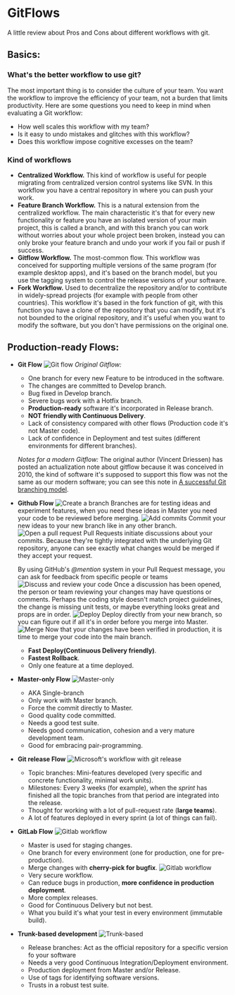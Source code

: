 # GitFlows
A little review about Pros and Cons about different workflows with git.

## **Basics:**
### What's the better workflow to use git?
The most important thing is to consider the culture of your team. 
You want the workflow to improve the efficiency of your team, 
not a burden that limits productivity. Here are some questions 
you need to keep in mind when evaluating a Git workflow:

- How well scales this workflow with my team?
- Is it easy to undo mistakes and glitches with this workflow?
- Does this workflow impose cognitive excesses on the team?

### Kind of workflows
* **Centralized Workflow.** 
  This kind of workflow is useful for people migrating from centralized
  version control systems like SVN. In this workflow you have a central
  repository in where you can push your work.
* **Feature Branch Workflow.**
  This is a natural extension from the centralized workflow. The main characteristic
  it's that for every new functionality or feature you have an isolated
  version of your main project, this is called a branch, and with this branch
  you can work without worries about your whole project been broken, instead you
  can only broke your feature branch and undo your work if you fail or push if success.
* **Gitflow Workflow.**
  The most-common flow. This workflow was conceived for supporting
  multiple versions of the same program (for example desktop apps), 
  and it's based on the branch model, but you use the tagging system
  to control the release versions of your software.
* **Fork Workflow.**
  Used to decentralize the repository and/or to contribute in 
  widely-spread projects (for example with people from other countries).
  This workflow it's based in the fork function of git, with this function
  you have a clone of the repository that you can modify, but it's not bounded 
  to the original repository, and it's useful when you want to modify 
  the software, but you don't have permissions on the original one.
  

## **Production-ready Flows:**
* **Git Flow**
  ![Git flow](05%20(2).svg)
  _Original Gitflow:_ 
  - One branch for every new Feature to be introduced in the 
  software.
  - The changes are committed to Develop branch.
  - Bug fixed in Develop branch.
  - Severe bugs work with a Hotfix branch.
  - **Production-ready** software it's incorporated in Release branch.
  - **NOT friendly with Continuous Delivery**.
  - Lack of consistency compared with other flows 
    (Production code it's not Master code).
  - Lack of confidence in Deployment and test suites (different environments 
    for different branches).
  
  _Notes for a modern Gitflow:_
  The original author (Vincent Driessen) has posted an
  actualization note about gitflow because it was conceived
  in 2010, the kind of software it's supposed to support 
  this flow was not the same as our modern software; you can
  see this note in [A successful Git branching model](https://nvie.com/posts/a-successful-git-branching-model/).

* **Github Flow**
  ![Create a branch](g1.PNG)
  Branches are for testing ideas and experiment features,
  when you need these ideas in Master you need your code to 
  be reviewed before merging.
  ![Add commits](g2.PNG)
  Commit your new ideas to your new branch like in any
  other branch.
  ![Open a pull request](g3.PNG)
  Pull Requests initiate discussions about your commits. 
  Because they're tightly integrated with the underlying 
  Git repository, anyone can see exactly what changes would 
  be merged if they accept your request.
  
  By using GitHub's _@mention_ system in your Pull Request 
  message, you can ask for feedback from specific people or teams
  ![Discuss and review your code](g4.PNG)
  Once a discussion has been opened, the person or team reviewing 
  your changes may have questions or comments. Perhaps the coding 
  style doesn't match project guidelines, the change is missing 
  unit tests, or maybe everything looks great and props are in order.
  ![Deploy](g5.PNG)
  Deploy directly from your new branch, so you can figure out if
  all it's in order before you merge into Master.
  ![Merge](g6.PNG)
  Now that your changes have been verified in production, it is time to merge 
  your code into the main branch.
  - **Fast Deploy(Continuous Delivery friendly)**.
  - **Fastest Rollback**.
  - Only one feature at a time deployed.
* **Master-only Flow**
  ![Master-only](basic.png)
  - AKA Single-branch
  - Only work with Master branch.
  - Force the commit directly to Master.
  - Good quality code committed.
  - Needs a good test suite.
  - Needs good communication, cohesion and a very mature development team.
  - Good for embracing pair-programming.
* **Git release Flow**
  ![Microsoft's workflow with git release](branch-strategy.png)
  - Topic branches:
    Mini-features developed (very specific and concrete functionality, 
    minimal work units).
  - Milestones:
    Every 3 weeks (for example), when the _sprint_ has finished all the topic 
    branches from that period are integrated into the release.
  - Thought for working with a lot of pull-request rate (**large teams**).
  - A lot of features deployed in every sprint (a lot of things can fail).
* **GitLab Flow**
  ![Gitlab workflow](Gitlab.PNG)
  - Master is used for staging changes.
  - One branch for every environment (one for production, one for pre-production).
  - Merge changes with **cherry-pick for bugfix**.
  ![Gitlab workflow](gitlab_2.png)
  - Very secure workflow.
  - Can reduce bugs in production, **more confidence in production deployment**.
  - More complex releases.
  - Good for Continuous Delivery but not best.
  - What you build it's what your test in every environment (immutable build).
* **Trunk-based development**
  ![Trunk-based](trunk-based.webp)
  - Release branches:
    Act as the official repository for a specific version fo your
    software
  - Needs a very good Continuous Integration/Deployment environment.
  - Production deployment from Master and/or Release.
  - Use of tags for identifying software versions.
  - Trusts in a robust test suite. 
  
